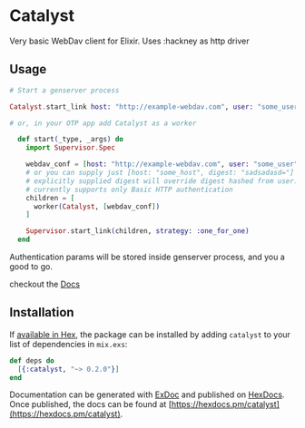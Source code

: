 # Catalyst

Very basic WebDav client for Elixir. Uses :hackney as http driver

## Usage

```elixir
# Start a genserver process

Catalyst.start_link host: "http://example-webdav.com", user: "some_user", password: "123"

# or, in your OTP app add Catalyst as a worker

  def start(_type, _args) do
    import Supervisor.Spec

    webdav_conf = [host: "http://example-webdav.com", user: "some_user", password: "123"]
    # or you can supply just [host: "some_host", digest: "sadsadasd="]
    # explicitly supplied digest will override digest hashed from user:password
    # currently supports only Basic HTTP authentication
    children = [
      worker(Catalyst, [webdav_conf])
    ]

    Supervisor.start_link(children, strategy: :one_for_one)
  end
```

Authentication params will be stored inside genserver process, and you a good to go.

checkout the [Docs](https://hexdocs.pm/catalyst/0.1.0/api-reference.html)

## Installation

If [available in Hex](https://hex.pm/docs/publish), the package can be installed
by adding `catalyst` to your list of dependencies in `mix.exs`:

```elixir
def deps do
  [{:catalyst, "~> 0.2.0"}]
end
```

Documentation can be generated with [ExDoc](https://github.com/elixir-lang/ex_doc)
and published on [HexDocs](https://hexdocs.pm). Once published, the docs can
be found at [https://hexdocs.pm/catalyst](https://hexdocs.pm/catalyst).

